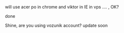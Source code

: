 will use acer po in chrome and viktor in IE   in vps  .... , OK?

done

Shine, are you using vozunik account? update soon
